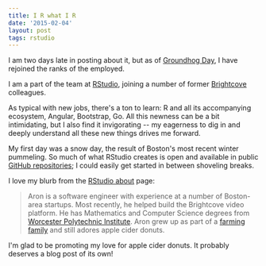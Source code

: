 ```yaml
---
title: I R what I R
date: '2015-02-04'
layout: post
tags: rstudio
---
```


I am two days late in posting about it, but as of
[Groundhog Day](http://en.wikipedia.org/wiki/Groundhog_Day), I have rejoined
the ranks of the employed.

I am a part of the team at [RStudio](http://rstudio.com), joining a number of
former [Brightcove](http://brightcove.com) colleagues. 

As typical with new jobs, there's a ton to learn: R and all its accompanying
ecosystem, Angular, Bootstrap, Go. All this newness can be a bit intimidating,
but I also find it invigorating -- my eagerness to dig in and deeply
understand all these new things drives me forward.

My first day was a snow day, the result of Boston's most recent winter
pummeling. So much of what RStudio creates is open and available in public
[GitHub repositories](https://github.com/rstudio/); I could easily get started
in between shoveling breaks.

I love my blurb from the [RStudio about](http://rstudio.com/about) page:

> Aron is a software engineer with experience at a number of Boston-area
> startups. Most recently, he helped build the Brightcove video platform. He
> has Mathematics and Computer Science degrees from
> [Worcester Polytechnic Institute](http://wpi.edu). Aron grew up as part of a
> [farming family](http://atkinsfarms.com) and still adores apple cider
> donuts.

I'm glad to be promoting my love for apple cider donuts. It probably deserves
a blog post of its own!
